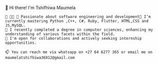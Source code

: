 👋 Hi there! I'm Tshifhiwa Maumela

    👀 👩‍💻 🔭 Passionate about software engineering and development🌱 I’m currently mastering Python ,C++, C#, Ruby, Flutter, HTML,CSS and JS,MySQL.
    🌱 I recently completed a degree in computer sciences, enhancing my understanding of various facets within the field.
    💞️ I'm open for collaborations and actively seeking internship opportunities.

    📫 You can reach me via whatsapp on +27 64 6277 365 or email me on maumelatshifhiwa36912@gmail.com


<!---
maumelas1234/maumelas1234 is a ✨ special ✨ repository because its `README.md` (this file) appears on your GitHub profile.
You can click the Preview link to take a look at your changes.
--->

